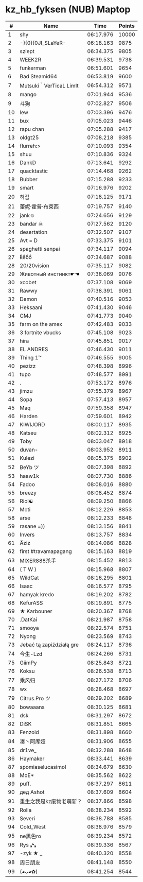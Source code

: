 # kz_hb_fyksen (NUB) Maptop

|  # | Name | Time | Points |
|-------------- | -------------- | -------------- | -------------- | 
| 1 | shy | 06:17.976 | 10000 | 
| 2 | -}{0}{0JI_SLaYeR- | 06:18.163 | 9875 | 
| 3 | szlept | 06:34.375 | 9805 | 
| 4 | WEEK2R | 06:39.531 | 9738 | 
| 5 | funkerman | 06:51.601 | 9654 | 
| 6 | Bad Steamid64 | 06:53.819 | 9600 | 
| 7 | Mutsuki｀VerTicaL LimIt | 06:54.312 | 9571 | 
| 8 | mango | 07:01.944 | 9536 | 
| 9 | 斗狗 | 07:02.827 | 9506 | 
| 10 | lew | 07:03.396 | 9476 | 
| 11 | bux | 07:05.023 | 9446 | 
| 12 | rapu chan | 07:05.288 | 9417 | 
| 13 | oldgt25 | 07:08.218 | 9385 | 
| 14 | flurreh:> | 07:10.093 | 9354 | 
| 15 | shuu | 07:10.836 | 9324 | 
| 16 | DankD | 07:13.641 | 9292 | 
| 17 | quacktastic | 07:14.468 | 9262 | 
| 18 | Bubber | 07:15.288 | 9233 | 
| 19 | smart | 07:16.976 | 9202 | 
| 20 | 허접 | 07:18.125 | 9171 | 
| 21 | 蕾妮·霍普·布萊西 | 07:19.757 | 9140 | 
| 22 | jank☺ | 07:24.656 | 9129 | 
| 23 | bandar ☠ | 07:27.562 | 9120 | 
| 24 | desertation | 07:32.507 | 9107 | 
| 25 | Avt = D | 07:33.375 | 9101 | 
| 26 | spaghetti senpai | 07:34.117 | 9094 | 
| 27 | kͦeͦbͦoͦ | 07:34.687 | 9088 | 
| 28 | 20/20vision | 07:35.117 | 9082 | 
| 29 | Животный инстинкт☛☚ | 07:36.069 | 9076 | 
| 30 | xcobet | 07:37.108 | 9069 | 
| 31 | Rawwy | 07:38.391 | 9061 | 
| 32 | Demon | 07:40.516 | 9053 | 
| 33 | Heksaani | 07:41.430 | 9046 | 
| 34 | CMJ | 07:41.773 | 9040 | 
| 35 | farm on the amex | 07:42.483 | 9033 | 
| 36 | 3 fortnite vbucks | 07:45.108 | 9023 | 
| 37 | hira | 07:45.851 | 9017 | 
| 38 | EL ANDRES | 07:46.430 | 9011 | 
| 39 | Thing 1™ | 07:46.555 | 9005 | 
| 40 | pezizz | 07:48.398 | 8996 | 
| 41 | tupo | 07:48.577 | 8991 | 
| 42 | . | 07:53.172 | 8976 | 
| 43 | jimzu | 07:55.379 | 8967 | 
| 44 | Sopa | 07:57.413 | 8957 | 
| 45 | Maq | 07:59.358 | 8947 | 
| 46 | Harden | 07:59.601 | 8942 | 
| 47 | KIWIJORD | 08:00.117 | 8935 | 
| 48 | Katseu | 08:02.312 | 8925 | 
| 49 | Toby | 08:03.047 | 8918 | 
| 50 | duvan- | 08:03.952 | 8911 | 
| 51 | Kulezi | 08:05.375 | 8902 | 
| 52 | BeYb ツ | 08:07.398 | 8892 | 
| 53 | haaw1k | 08:07.730 | 8886 | 
| 54 | Fadoo | 08:08.016 | 8880 | 
| 55 | breezy | 08:08.452 | 8874 | 
| 56 | Riol☯ | 08:09.250 | 8866 | 
| 57 | Moti | 08:12.226 | 8853 | 
| 58 | arse | 08:12.233 | 8848 | 
| 59 | rasane =)) | 08:13.156 | 8841 | 
| 60 | Invers | 08:13.757 | 8834 | 
| 61 | Äziz | 08:14.086 | 8828 | 
| 62 | first #travamapagang | 08:15.163 | 8819 | 
| 63 | MIXER888杀手 | 08:15.452 | 8813 | 
| 64 | ( T W ) | 08:15.968 | 8807 | 
| 65 | WildCat | 08:16.295 | 8801 | 
| 66 | Isaac | 08:16.577 | 8795 | 
| 67 | hamyak kredo | 08:19.202 | 8782 | 
| 68 | KefurASS | 08:19.891 | 8775 | 
| 69 | ★ Karbouner | 08:20.367 | 8768 | 
| 70 | .DatKai | 08:21.987 | 8758 | 
| 71 | smooya | 08:22.574 | 8751 | 
| 72 | Nyong | 08:23.569 | 8743 | 
| 73 | Jebać tą zapiździałą gre | 08:24.117 | 8736 | 
| 74 | 今生-Lzd | 08:24.266 | 8731 | 
| 75 | GiimPy | 08:25.843 | 8721 | 
| 76 | Koksu | 08:26.538 | 8713 | 
| 77 | 乘风归 | 08:27.172 | 8706 | 
| 78 | wx | 08:28.468 | 8697 | 
| 79 | Citrus.Pro ツ | 08:29.202 | 8689 | 
| 80 | bowaaans | 08:30.125 | 8681 | 
| 81 | dsk | 08:31.297 | 8672 | 
| 82 | DiSK | 08:31.851 | 8665 | 
| 83 | Fenzoid | 08:31.898 | 8660 | 
| 84 | 凑丶阿库娅 | 08:31.906 | 8655 | 
| 85 | dr1ve_ | 08:32.288 | 8648 | 
| 86 | Haymaker | 08:33.441 | 8639 | 
| 87 | spomiaselucasimol | 08:34.679 | 8630 | 
| 88 | MoE* | 08:35.562 | 8622 | 
| 89 | puff. | 08:37.297 | 8611 | 
| 90 | дед Ashot | 08:37.609 | 8604 | 
| 91 | 重生之我是kz废物老萌新？ | 08:37.866 | 8598 | 
| 92 | Rolla | 08:38.234 | 8592 | 
| 93 | Severi | 08:38.788 | 8585 | 
| 94 | Cold_West | 08:38.976 | 8579 | 
| 95 | ne黑色ro | 08:39.234 | 8572 | 
| 96 | Rys ❟❛❟ | 08:39.336 | 8567 | 
| 97 | -zyk ★  _ | 08:40.320 | 8558 | 
| 98 | 周日朋友 | 08:41.148 | 8550 | 
| 99 | (◕ᴗ◕✿) | 08:41.254 | 8544 | 


